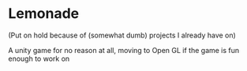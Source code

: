 # Lemonade
(Put on hold because of (somewhat dumb) projects I already have on)


A unity game for no reason at all, moving to Open GL if the game is fun enough to work on
